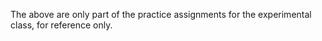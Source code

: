 The above are only part of the practice assignments for the experimental class, for reference only.
